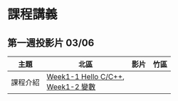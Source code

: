 # 課程講義

## 第一週投影片 03/06
| 主題         | 北區        | 影片        | 竹區                           |
| ------------ | ----------- | ----------- | ------------------------------ |
| 課程介紹     | [Week1-1 Hello C/C++][tp-getting-started],<br>[Week1-2 變數][tp-variables] |  |  |

[tp-getting-started]: https://www.csie.ntu.edu.tw/~b06902029/reveal.js/Sprout/2021/GettingStarted/#/
[tp-variables]: https://www.csie.ntu.edu.tw/~b06902029/reveal.js/Sprout/2021/Variables/#/
[hc-intro]:https://docs.google.com/presentation/d/1e1REcy_nbvigyJs79X21qmIsjrq-xvYVJlRaqDChgD8/edit?usp=sharing

